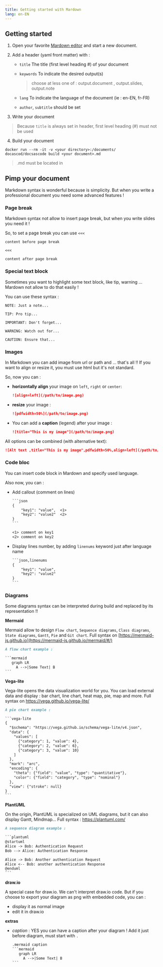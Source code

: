 ```yaml
---
title: Getting started with Mardown
lang: en-EN
---
```


## Getting started

1. Open your favorite [Mardown editor](https://marktext.app/) and start a new document.

2. Add a header (yaml front matter) with :
   
   * `title` The title (first level heading #) of your document
   
   * `keywords` To indicate the desired output(s)
     
     > choose at less one of : output.document , output.slides, output.note
   
   * `lang` To indicate the language of the document (ie : en-EN, fr-FR)
   
   * `author`, `subtitle` should be set

3. Write your document

> Because `title` is always set in header, first level heading (#) must not be used 

4. Build your document

```docker
docker run --rm -it -v <your directory>:/documents/ docascod/docsascode build <your document>.md
```

> <your document>.md must be located in <your directory>

## Pimp your document

Markdown syntax is wonderful because is simplicity. But when you write a professional document you need some advanced features !

### Page break

Markdown syntax not allow to insert page break, but when you write slides you need it !

So, to set a page break you can use `<<<`

```asciidoc
content before page break

<<<

content after page break
```

### Special text block

Sometimes you want to highlight some text block, like tip, warning ... Mardown not allow to do that easily !

You can use these syntax :

```asciidoc
NOTE: Just a note...

TIP: Pro tip...

IMPORTANT: Don't forget...

WARNING: Watch out for...

CAUTION: Ensure that...
```

### Images

In Markdown you can add image from url or path and ... that's all !! If you want to align or resize it, you must use html but it's not standard.

So, now you can :

* **horizontally align** your image on `left`, `right` or `center`:
  
  ```markdown
  ![align=left](/path/to/image.png)
  ```

* **resize** your image :
  
  ```markdown
  ![pdfwidth=50%](/path/to/image.png)
  ```

* You can add a **caption** (legend) after your image :
  
  ```markdown
  ![title="This is my image"](/path/to/image.png)
  ```

All options can be combined (with alternative text):

```markdown
![Alt text ,title="This is my image",pdfwidth=50%,align=left](/path/to/image.png)
```

### Code bloc

You can insert code block in Mardown and specify used language.

Also now, you can :

* Add callout (comment on lines)
  
  ```markdown
  ​```json
  {
      "key1": "value",  <1>
      "key2": "value2"  <2>
  }
  ​```
  
  <1> comment on key1
  <2> comment on key2
  ```
  
* Display lines number, by adding `linenums` keyword just after language name

  ```markdown
  ​```json,linenums
  {
      "key1": "value",
      "key2": "value2"
  }
  ​```
  ```


### Diagrams

Some diagrams syntax can be interpreted during build and replaced by its representation !!

**Mermaid**

Mermaid allow to design `Flow chart`, `Sequence diagrams`, `Class diagrams`, `State diagrams`, `Gantt`, `Pie` and `Git chart`. Full syntax on [https://mermaid-js.github.io](https://mermaid-js.github.io/mermaid/#/)

```markdown
A flow chart example :

​```mermaid
   graph LR
     A -->|Some Text| B
​```
```

**Vega-lite**

Vega-lite opens the data visualization world for you. You can load external data and display : bar chart, line chart, heat map, pie, map and more. Full syntax on https://vega.github.io/vega-lite/

```markdown
A pie chart example :

​```vega-lite
{
  "$schema": "https://vega.github.io/schema/vega-lite/v4.json",
  "data": {
    "values": [
      {"category": 1, "value": 4},
      {"category": 2, "value": 6},
      {"category": 3, "value": 10}
    ]
  },
  "mark": "arc",
  "encoding": {
    "theta": {"field": "value", "type": "quantitative"},
    "color": {"field": "category", "type": "nominal"}
  },
  "view": {"stroke": null}
}
​```
```

**PlantUML**

On the origin, PlantUML is specialized on UML diagrams, but it can also display Gantt, Mindmap... Full syntax : https://plantuml.com/

```markdown
A sequence diagram example :

​```plantuml
@startuml
Alice -> Bob: Authentication Request
Bob --> Alice: Authentication Response

Alice -> Bob: Another authentication Request
Alice <-- Bob: another authentication Response
@enduml
​```
```

**draw.io**

A special case for draw.io. We can't interpret draw.io code. But if you choose to export your diagram as png with embedded code, you can :

* display it as normal image
* edit it in draw.io

**extras**

 * *caption* : YES you can have a caption after your diagram ! Add it just before diagram, must start with `.` 

   ```markdown
   .mermaid caption
   ​```mermaid
      graph LR
        A -->|Some Text| B
   ​```
   ```


